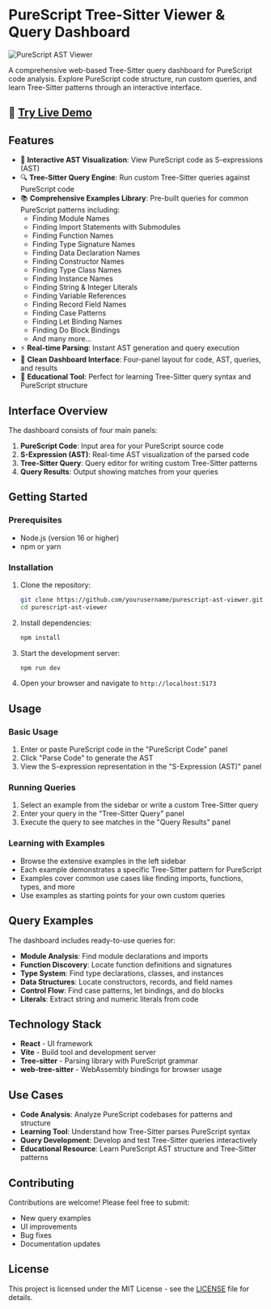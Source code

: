 # PureScript Tree-Sitter Viewer & Query Dashboard

![PureScript AST Viewer](./logo.png)

A comprehensive web-based Tree-Sitter query dashboard for PureScript code analysis. Explore PureScript code structure, run custom queries, and learn Tree-Sitter patterns through an interactive interface.

## 🚀 [**Try Live Demo**](https://avi892nash.github.io/purescript-ast-viewer/)

## Features

- 🌳 **Interactive AST Visualization**: View PureScript code as S-expressions (AST)
- 🔍 **Tree-Sitter Query Engine**: Run custom Tree-Sitter queries against PureScript code
- 📚 **Comprehensive Examples Library**: Pre-built queries for common PureScript patterns including:
  - Finding Module Names
  - Finding Import Statements with Submodules  
  - Finding Function Names
  - Finding Type Signature Names
  - Finding Data Declaration Names
  - Finding Constructor Names
  - Finding Type Class Names
  - Finding Instance Names
  - Finding String & Integer Literals
  - Finding Variable References
  - Finding Record Field Names
  - Finding Case Patterns
  - Finding Let Binding Names
  - Finding Do Block Bindings
  - And many more...
- ⚡ **Real-time Parsing**: Instant AST generation and query execution
- 🎨 **Clean Dashboard Interface**: Four-panel layout for code, AST, queries, and results
- 🚀 **Educational Tool**: Perfect for learning Tree-Sitter query syntax and PureScript structure

## Interface Overview

The dashboard consists of four main panels:

1. **PureScript Code**: Input area for your PureScript source code
2. **S-Expression (AST)**: Real-time AST visualization of the parsed code
3. **Tree-Sitter Query**: Query editor for writing custom Tree-Sitter patterns
4. **Query Results**: Output showing matches from your queries

## Getting Started

### Prerequisites

- Node.js (version 16 or higher)
- npm or yarn

### Installation

1. Clone the repository:
   ```bash
   git clone https://github.com/yourusername/purescript-ast-viewer.git
   cd purescript-ast-viewer
   ```

2. Install dependencies:
   ```bash
   npm install
   ```

3. Start the development server:
   ```bash
   npm run dev
   ```

4. Open your browser and navigate to `http://localhost:5173`

## Usage

### Basic Usage
1. Enter or paste PureScript code in the "PureScript Code" panel
2. Click "Parse Code" to generate the AST
3. View the S-expression representation in the "S-Expression (AST)" panel

### Running Queries
1. Select an example from the sidebar or write a custom Tree-Sitter query
2. Enter your query in the "Tree-Sitter Query" panel
3. Execute the query to see matches in the "Query Results" panel

### Learning with Examples
- Browse the extensive examples in the left sidebar
- Each example demonstrates a specific Tree-Sitter pattern for PureScript
- Examples cover common use cases like finding imports, functions, types, and more
- Use examples as starting points for your own custom queries

## Query Examples

The dashboard includes ready-to-use queries for:

- **Module Analysis**: Find module declarations and imports
- **Function Discovery**: Locate function definitions and signatures
- **Type System**: Find type declarations, classes, and instances
- **Data Structures**: Locate constructors, records, and field names
- **Control Flow**: Find case patterns, let bindings, and do blocks
- **Literals**: Extract string and numeric literals from code

## Technology Stack

- **React** - UI framework
- **Vite** - Build tool and development server  
- **Tree-sitter** - Parsing library with PureScript grammar
- **web-tree-sitter** - WebAssembly bindings for browser usage

## Use Cases

- **Code Analysis**: Analyze PureScript codebases for patterns and structure
- **Learning Tool**: Understand how Tree-Sitter parses PureScript syntax
- **Query Development**: Develop and test Tree-Sitter queries interactively
- **Educational Resource**: Learn PureScript AST structure and Tree-Sitter patterns

## Contributing

Contributions are welcome! Please feel free to submit:
- New query examples
- UI improvements
- Bug fixes
- Documentation updates

## License

This project is licensed under the MIT License - see the [LICENSE](LICENSE) file for details.
